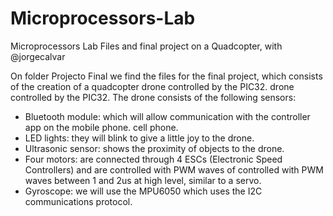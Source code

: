 # Microprocessors-Lab
Microprocessors Lab Files and final project on a Quadcopter, with @jorgecalvar 

On folder Projecto Final we find the files for the final project, which consists of the creation of a quadcopter drone controlled by the PIC32.
drone controlled by the PIC32. The drone consists of the following sensors:
- Bluetooth module: which will allow communication with the controller app on the mobile phone.
cell phone.
- LED lights: they will blink to give a little joy to the drone.
- Ultrasonic sensor: shows the proximity of objects to the drone.
- Four motors: are connected through 4 ESCs (Electronic Speed Controllers) and are controlled with PWM waves of
controlled with PWM waves between 1 and 2us at high level, similar to a servo.
- Gyroscope: we will use the MPU6050 which uses the I2C communications protocol.


